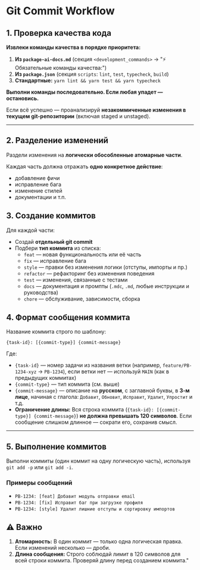 # Git Commit Workflow

## 1. Проверка качества кода

**Извлеки команды качества в порядке приоритета:**

1. **Из `package-ai-docs.md`** (секция `<development_commands>` → "⚡ Обязательные команды качества:")
2. **Из `package.json`** (секция `scripts`: `lint`, `test`, `typecheck`, `build`)
3. **Стандартные:** `yarn lint && yarn test && yarn typecheck`

**Выполни команды последовательно. Если любая упадет — остановись.**

Если всё успешно — проанализируй **незакоммиченные изменения в текущем git-репозитории** (включая staged и unstaged).

---

## 2. Разделение изменений

Раздели изменения на **логически обособленные атомарные части**.

Каждая часть должна отражать **одно конкретное действие**:

- добавление фичи
- исправление бага
- изменение стилей
- документации и т.п.

## 3. Создание коммитов

Для каждой части:

- Создай **отдельный git commit**
- Подбери **тип коммита** из списка:
    - `feat` — новая функциональность или её часть
    - `fix` — исправление бага
    - `style` — правки без изменения логики (отступы, импорты и пр.)
    - `refactor` — рефакторинг без изменения поведения
    - `test` — изменения, связанные с тестами
    - `docs` — документация и промпты (`.mdc`, `.md`, любые инструкции и руководства)
    - `chore` — обслуживание, зависимости, сборка

## 4. Формат сообщения коммита

Название коммита строго по шаблону:

```
{task-id}: [{commit-type}] {commit-message}
```

Где:

- `{task-id}` — номер задачи из названия ветки (например, `feature/PB-1234-xyz` → `PB-1234`), если ветки нет — используй `MAIN` (как в предыдущих коммитах)
- `{commit-type}` — тип коммита (см. выше)
- `{commit-message}` — описание на **русском**, с заглавной буквы, в **3-м лице**, начиная с глагола:
  `Добавит`, `Обновит`, `Исправит`, `Удалит`, `Упростит` и т.д.
- **Ограничение длины:** Вся строка коммита (`{task-id}: [{commit-type}] {commit-message}`) **не должна превышать 120 символов**. Если сообщение слишком длинное — сократи его, сохранив смысл.

---

## 5. Выполнение коммитов

Выполни коммиты (один коммит на одну логическую часть), используя `git add -p` или `git add -i`.

### Примеры сообщений

- `PB-1234: [feat] Добавит модуль отправки email`
- `PB-1234: [fix] Исправит баг при загрузке профиля`
- `PB-1234: [style] Удалит лишние отступы и сортировку импортов`

## ⚠️ Важно

1. **Атомарность:** В один коммит — только одна логическая правка. Если изменений несколько — дроби.
2. **Длина сообщения:** Строго соблюдай лимит в 120 символов для всей строки коммита. Проверяй длину перед созданием коммита."
